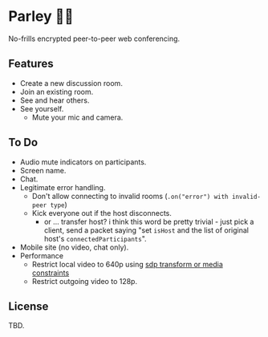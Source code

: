 # Parley 🏴‍☠️

No-frills encrypted peer-to-peer web conferencing.

## Features

- Create a new discussion room.
- Join an existing room.
- See and hear others.
- See yourself.
  - Mute your mic and camera.

## To Do

- Audio mute indicators on participants.
- Screen name.
- Chat.
- Legitimate error handling.
  - Don't allow connecting to invalid rooms (`.on("error") with invalid-peer type`)
  - Kick everyone out if the host disconnects.
    - or ... transfer host? i think this word be pretty trivial - just pick a client, send a packet saying "set `isHost` and the list of original host's `connectedParticipants`".
- Mobile site (no video, chat only).
- Performance
  - Restrict local video to 640p using [sdp transform or media constraints](https://stackoverflow.com/questions/71838689/how-to-use-sdptransform-in-peerjs-for-high-quality-audio-bitrate)
  - Restrict outgoing video to 128p.

## License

TBD.
